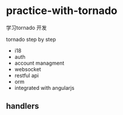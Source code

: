 # practice-with-tornado
学习tornado 开发

tornado step by step

- i18
- auth
- account managment
- websocket
- restful api
- orm
- integrated with angularjs

## handlers

